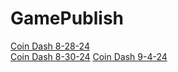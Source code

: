 # GamePublish
[Coin Dash 8-28-24](https://wcu-cs-cooperlab.github.io/demo-games-kimels32/player_scene/)  
[Coin Dash 8-30-24](https://wcu-cs-cooperlab.github.io/demo-games-kimels32/player_scene_8-30-24)
[Coin Dash 9-4-24](https://wcu-cs-cooperlab.github.io/demo-games-kimels32/main_9-4-24)